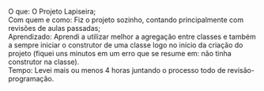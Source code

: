 O que: O Projeto Lapiseira;<br />
Com quem e como: Fiz o projeto sozinho, contando principalmente com revisões de aulas passadas;<br />
Aprendizado: Aprendi a utilizar melhor a agregação entre classes e também a sempre iniciar o construtor de uma classe logo no início da criação do projeto (fiquei uns minutos em um erro que se resume em: não tinha construtor na classe).<br />
Tempo: Levei mais ou menos 4 horas juntando o processo todo de revisão-programação.<br />
